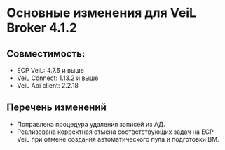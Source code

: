 # Основные изменения для VeiL Broker 4.1.2

## Совместимость:

- ECP VeiL: 4.7.5 и выше
- VeiL Connect: 1.13.2 и выше
- VeiL Api client: 2.2.18

## Перечень изменений

- Поправлена процедура удаления записей из АД.
- Реализована корректная отмена соответствующих задач на ECP VeiL при отмене создания автоматического пула 
и подготовки ВМ.

